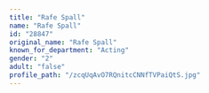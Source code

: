 ```yaml
---
title: "Rafe Spall"
name: "Rafe Spall"
id: "28847"
original_name: "Rafe Spall"
known_for_department: "Acting"
gender: "2"
adult: "false"
profile_path: "/zcqUqAvO7RQnitcCNNfTVPaiQtS.jpg"
---
```

